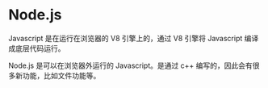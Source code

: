 # Node.js

Javascript 是在运行在浏览器的 V8 引擎上的，通过 V8 引擎将 Javascript 编译成底层代码运行。

Node.js 是可以在浏览器外运行的 Javascript。是通过 c++ 编写的，因此会有很多新功能，比如文件功能等。
